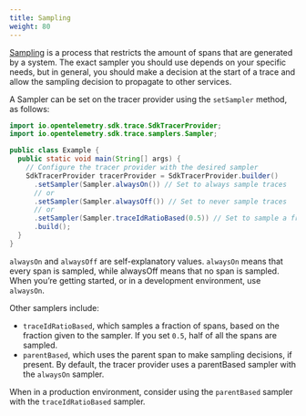 ```yaml
---
title: Sampling
weight: 80
---
```


[Sampling](/docs/concepts/sampling/) is a process that restricts the amount of
spans that are generated by a system. The exact sampler you should use depends
on your specific needs, but in general, you should make a decision at the start
of a trace and allow the sampling decision to propagate to other services.

A Sampler can be set on the tracer provider using the `setSampler` method, as
follows:

```java
import io.opentelemetry.sdk.trace.SdkTracerProvider;
import io.opentelemetry.sdk.trace.samplers.Sampler;

public class Example {
  public static void main(String[] args) {
    // Configure the tracer provider with the desired sampler
    SdkTracerProvider tracerProvider = SdkTracerProvider.builder()
      .setSampler(Sampler.alwaysOn()) // Set to always sample traces
      // or
      .setSampler(Sampler.alwaysOff()) // Set to never sample traces
      // or
      .setSampler(Sampler.traceIdRatioBased(0.5)) // Set to sample a fraction of traces
      .build();
  }
}
```

`alwaysOn` and `alwaysOff` are self-explanatory values. `alwaysOn` means that
every span is sampled, while alwaysOff means that no span is sampled. When
you’re getting started, or in a development environment, use `alwaysOn`.

Other samplers include:

- `traceIdRatioBased`, which samples a fraction of spans, based on the fraction
  given to the sampler. If you set `0.5`, half of all the spans are sampled.
- `parentBased`, which uses the parent span to make sampling decisions, if
  present. By default, the tracer provider uses a parentBased sampler with the
  `alwaysOn` sampler.

When in a production environment, consider using the `parentBased` sampler with
the `traceIdRatioBased` sampler.
